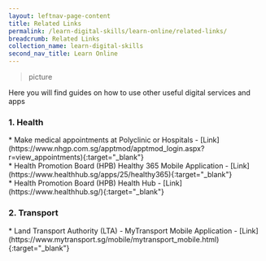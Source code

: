 ```yaml
---
layout: leftnav-page-content
title: Related Links
permalink: /learn-digital-skills/learn-online/related-links/
breadcrumb: Related Links
collection_name: learn-digital-skills
second_nav_title: Learn Online
---
```

> picture<br>

Here you will find guides on how to use other useful digital services and apps

<h3>1. Health</h3>
* Make medical appointments at Polyclinic or Hospitals - [Link](https://www.nhgp.com.sg/apptmod/apptmod_login.aspx?r=view_appointments){:target="_blank"}<br>
* Health Promotion Board (HPB) Healthy 365 Mobile Application - [Link](https://www.healthhub.sg/apps/25/healthy365){:target="_blank"}<br>
* Health Promotion Board (HPB) Health Hub - [Link](https://www.healthhub.sg/){:target="_blank"}<br>

<h3>2. Transport</h3>
* Land Transport Authority (LTA) - MyTransport Mobile Application - [Link](https://www.mytransport.sg/mobile/mytransport_mobile.html){:target="_blank"}<br>

